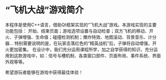 # “飞机大战”游戏简介
本程序是使用C++语言，借助Qt框架实现的“飞机大战”游戏。本游戏实现的主要功能包括：
开始、结束页面；游戏选项设置与自动检查；双方飞机的移动、开火、子弹增强、生命值；碰撞检测机制；爆炸特效、地图滚动、背景音乐、计分器…
特别需要说明的是，在玩家击落红色的“精英战机”后，子弹将自动增强，开火更加密集。
在设计中，我们充分运用课程所学，加之自学获得的知识，充分运用到这款游戏中，如：信号与槽机制、各类窗口部件、页面布局、事件系统、界面外观等等。

希望游玩者能够在游戏中获得最佳体验！
